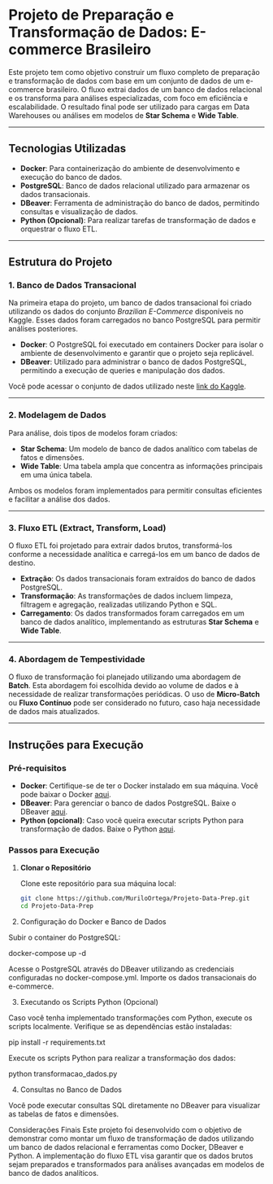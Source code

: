 # Projeto de Preparação e Transformação de Dados: E-commerce Brasileiro

Este projeto tem como objetivo construir um fluxo completo de preparação e transformação de dados com base em um conjunto de dados de um e-commerce brasileiro. O fluxo extrai dados de um banco de dados relacional e os transforma para análises especializadas, com foco em eficiência e escalabilidade. O resultado final pode ser utilizado para cargas em Data Warehouses ou análises em modelos de **Star Schema** e **Wide Table**.

---

## Tecnologias Utilizadas

- **Docker**: Para containerização do ambiente de desenvolvimento e execução do banco de dados.
- **PostgreSQL**: Banco de dados relacional utilizado para armazenar os dados transacionais.
- **DBeaver**: Ferramenta de administração do banco de dados, permitindo consultas e visualização de dados.
- **Python (Opcional)**: Para realizar tarefas de transformação de dados e orquestrar o fluxo ETL.

---

## Estrutura do Projeto

### 1. Banco de Dados Transacional
Na primeira etapa do projeto, um banco de dados transacional foi criado utilizando os dados do conjunto *Brazilian E-Commerce* disponíveis no Kaggle. Esses dados foram carregados no banco PostgreSQL para permitir análises posteriores.

- **Docker**: O PostgreSQL foi executado em containers Docker para isolar o ambiente de desenvolvimento e garantir que o projeto seja replicável.
- **DBeaver**: Utilizado para administrar o banco de dados PostgreSQL, permitindo a execução de queries e manipulação dos dados.

Você pode acessar o conjunto de dados utilizado neste [link do Kaggle](https://www.kaggle.com/datasets/olistbr/brazilian-ecommerce).

---

### 2. Modelagem de Dados

Para análise, dois tipos de modelos foram criados:

- **Star Schema**: Um modelo de banco de dados analítico com tabelas de fatos e dimensões.
- **Wide Table**: Uma tabela ampla que concentra as informações principais em uma única tabela.

Ambos os modelos foram implementados para permitir consultas eficientes e facilitar a análise dos dados.

---

### 3. Fluxo ETL (Extract, Transform, Load)

O fluxo ETL foi projetado para extrair dados brutos, transformá-los conforme a necessidade analítica e carregá-los em um banco de dados de destino.

- **Extração**: Os dados transacionais foram extraídos do banco de dados PostgreSQL.
- **Transformação**: As transformações de dados incluem limpeza, filtragem e agregação, realizadas utilizando Python e SQL.
- **Carregamento**: Os dados transformados foram carregados em um banco de dados analítico, implementando as estruturas **Star Schema** e **Wide Table**.

---

### 4. Abordagem de Tempestividade

O fluxo de transformação foi planejado utilizando uma abordagem de **Batch**. Esta abordagem foi escolhida devido ao volume de dados e à necessidade de realizar transformações periódicas. O uso de **Micro-Batch** ou **Fluxo Contínuo** pode ser considerado no futuro, caso haja necessidade de dados mais atualizados.

---

## Instruções para Execução

### Pré-requisitos

- **Docker**: Certifique-se de ter o Docker instalado em sua máquina. Você pode baixar o Docker [aqui](https://www.docker.com/products/docker-desktop).
- **DBeaver**: Para gerenciar o banco de dados PostgreSQL. Baixe o DBeaver [aqui](https://dbeaver.io/download/).
- **Python (opcional)**: Caso você queira executar scripts Python para transformação de dados. Baixe o Python [aqui](https://www.python.org/downloads/).

### Passos para Execução

1. **Clonar o Repositório**

   Clone este repositório para sua máquina local:
   ```bash
   git clone https://github.com/MuriloOrtega/Projeto-Data-Prep.git
   cd Projeto-Data-Prep
   
2. Configuração do Docker e Banco de Dados

Subir o container do PostgreSQL:

   docker-compose up -d

Acesse o PostgreSQL através do DBeaver utilizando as credenciais configuradas no docker-compose.yml. Importe os dados transacionais do e-commerce.

3. Executando os Scripts Python (Opcional)

Caso você tenha implementado transformações com Python, execute os scripts localmente. Verifique se as dependências estão instaladas:

   pip install -r requirements.txt
   
Execute os scripts Python para realizar a transformação dos dados:

   python transformacao_dados.py

4. Consultas no Banco de Dados

Você pode executar consultas SQL diretamente no DBeaver para visualizar as tabelas de fatos e dimensões.

Considerações Finais
Este projeto foi desenvolvido com o objetivo de demonstrar como montar um fluxo de transformação de dados utilizando um banco de dados relacional e ferramentas como Docker, DBeaver e Python. A implementação do fluxo ETL visa garantir que os dados brutos sejam preparados e transformados para análises avançadas em modelos de banco de dados analíticos.




   
